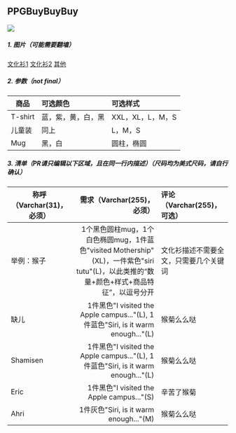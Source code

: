## PPGBuyBuyBuy
![](http://cdn.macrumors.com/article-new/2011/07/applecampusshirt-500x325.jpg)

##### 1. 图片（可能需要翻墙）
[文化衫1](http://www.cultofmac.com/175839/these-are-all-the-shirts-apple-sells-at-the-company-store-in-cupertino-gallery/)
[文化衫2](http://www.cultofmac.com/426461/apple-only-sells-these-retrotastic-t-shirts-at-its-campus-store/)
[其他](https://www.google.com/search?q=apple+store+mugs&biw=1892&bih=682&source=lnms&tbm=isch&sa=X&ved=0ahUKEwjozrHUrMLMAhUS5mMKHZ-3AYMQ_AUIBygC#imgrc=nCVv58K_LcsdtM%3A)

##### 2. 参数（not final）
| 商品|可选颜色|可选样式|
| ------------- |:-------------| :-----|
| T-shirt|蓝，紫，黄，白，黑|XXL，XL，L，M，S|
| 儿童装|同上|L，M，S|
| Mug|黑，白|圆柱，椭圆|

##### 3. 清单（PR请只编辑以下区域，且在同一行内描述）（__尺码均为美式尺码，请自行确认__）
| 称呼（Varchar(31)，必须）| 需求（Varchar(255)，必须）| 评论（Varchar(255)，可选）|
| ------------- |-------------:| :-----|
| 举例：猴子       | 1个黑色圆柱mug，1个白色椭圆mug，1件蓝色"visited Mothership"(XL)，一件紫色"siri tutu"(L)，以此类推的“数量+颜色+样式+商品特征”，以逗号分开 |文化衫描述不需要全文，只需要几个关键词|
| 缺儿 | 1件黑色"I visited the Apple campus..."(L), 1件蓝色"Siri, is it warm enough..."(L) | 猴菊么么哒 |
| Shamisen | 1件黑色"I visited the Apple campus..."(L), 1件蓝色"Siri, is it warm enough..."(L) | 猴菊么么哒 |
| Eric | 1件黑色"I visited the Apple campus..."(S) | 辛苦了猴菊 |
| Ahri | 1件灰色"Siri, is it warm enough..."(M) | 猴菊么么哒 |
